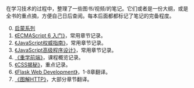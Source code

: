 在学习技术的过程中，整理了一些图书/视频/的笔记。它们或者是一份大纲，或是全书的重点摘，方便自己日后查阅。每本后面都都标记了笔记的完备程度。

0. [启蒙系列](./masters.md)
1. [《ECMAScript 6 入门》](es-6/guide.md)，常用章节记录。
2. [《JavaScript权威指南》](/javascript-guide/guide.md)，常用章节记录。
3. [《JavaScript高级程序设计》](/professional-javascript/guide.md)，常用章节记录。
4. [《重学前端》](/winter-relearn-fe/guide.md)，课程概览记录。
5. [《CSS揭秘》](/css-secrets.md)，重点记录。
6. [《Flask Web Development》](/flask-web-development.md)，1-8章翻译。
7. [《图解HTTP》](/http.md)，大部分章节翻译。